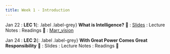 ```yaml
---
title: Week 1 - Introduction
---
```


Jan 22
: **LEC 1**{: .label .label-grey} **What is Intelligence?** 🎥
    : [Slides](https://canvas.harvard.edu/files/19255954/download?download_frd=1)
: Lecture Notes
: Readings 📖
: [Marr_vision](https://canvas.harvard.edu/files/19255943/download?download_frd=1)

Jan 24
: **LEC 2**{: .label .label-grey} **With Great Power Comes Great Responsibility** 🎥
    : Slides
: Lecture Notes
: Readings 📖

